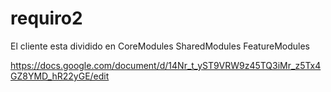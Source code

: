 # requiro2
El cliente esta dividido en 
CoreModules
SharedModules
FeatureModules

https://docs.google.com/document/d/14Nr_t_yST9VRW9z45TQ3iMr_z5Tx4GZ8YMD_hR22yGE/edit
